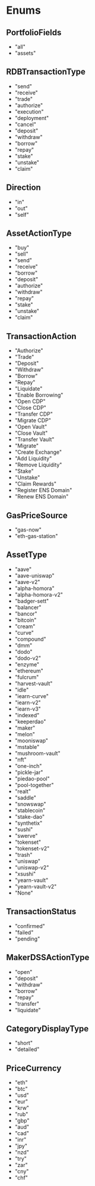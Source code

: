 # Enums

## PortfolioFields

* "all"
* "assets"

## RDBTransactionType

* "send"
* "receive"
* "trade"
* "authorize"
* "execution"
* "deployment"
* "cancel"
* "deposit"
* "withdraw"
* "borrow"
* "repay"
* "stake"
* "unstake"
* "claim"

## Direction

* "in"
* "out"
* "self"

## AssetActionType

* "buy"
* "sell"
* "send"
* "receive"
* "borrow"
* "deposit"
* "authorize"
* "withdraw"
* "repay"
* "stake"
* "unstake"
* "claim"

## TransactionAction

* "Authorize"
* "Trade"
* "Deposit"
* "Withdraw"
* "Borrow"
* "Repay"
* "Liquidate"
* "Enable Borrowing"
* "Open CDP"
* "Close CDP"
* "Transfer CDP"
* "Migrate CDP"
* "Open Vault"
* "Close Vault"
* "Transfer Vault"
* "Migrate"
* "Create Exchange"
* "Add Liquidity"
* "Remove Liquidity"
* "Stake"
* "Unstake"
* "Claim Rewards"
* "Register ENS Domain"
* "Renew ENS Domain"

## GasPriceSource

* "gas-now"
* "eth-gas-station"

## AssetType

* "aave"
* "aave-uniswap"
* "aave-v2"
* "alpha-homora"
* "alpha-homora-v2"
* "badger-sett"
* "balancer"
* "bancor"
* "bitcoin"
* "cream"
* "curve"
* "compound"
* "dmm"
* "dodo"
* "dodo-v2"
* "enzyme"
* "ethereum"
* "fulcrum"
* "harvest-vault"
* "idle"
* "iearn-curve"
* "iearn-v2"
* "iearn-v3"
* "indexed"
* "keeperdao"
* "maker"
* "melon"
* "mooniswap"
* "mstable"
* "mushroom-vault"
* "nft"
* "one-inch"
* "pickle-jar"
* "piedao-pool"
* "pool-together"
* "realt"
* "saddle"
* "snowswap"
* "stablecoin"
* "stake-dao"
* "synthetix"
* "sushi"
* "swerve"
* "tokenset"
* "tokenset-v2"
* "trash"
* "uniswap"
* "uniswap-v2"
* "xsushi"
* "yearn-vault"
* "yearn-vault-v2"
* "None"

## TransactionStatus

* "confirmed"
* "failed"
* "pending"

## MakerDSSActionType

* "open"
* "deposit"
* "withdraw"
* "borrow"
* "repay"
* "transfer"
* "liquidate"

## CategoryDisplayType

* "short"
* "detailed"

## PriceCurrency

* "eth"
* "btc"
* "usd"
* "eur"
* "krw"
* "rub"
* "gbp"
* "aud"
* "cad"
* "inr"
* "jpy"
* "nzd"
* "try"
* "zar"
* "cny"
* "chf"

